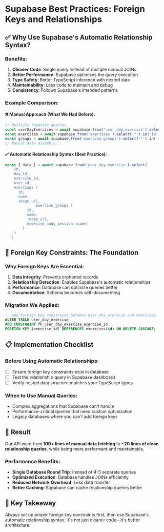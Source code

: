 # Supabase Best Practices: Foreign Keys and Relationships

## ✅ **Why Use Supabase's Automatic Relationship Syntax?**

### **Benefits:**

1. **Cleaner Code**: Single query instead of multiple manual JOINs
2. **Better Performance**: Supabase optimizes the query execution
3. **Type Safety**: Better TypeScript inference with nested data
4. **Maintainability**: Less code to maintain and debug
5. **Consistency**: Follows Supabase's intended patterns

### **Example Comparison:**

#### ❌ **Manual Approach (What We Had Before):**

```typescript
// Multiple separate queries
const userDayExercises = await supabase.from('user_day_exercise').select('*')
const exercises = await supabase.from('exercises').select('*').in('id', exerciseIds)
const groups = await supabase.from('exercise_groups').select('*').in('id', groupIds)
// Manual data assembly...
```

#### ✅ **Automatic Relationship Syntax (Best Practice):**

```typescript
const { data } = await supabase.from('user_day_exercise').select(`
    id,
    day_id,
    exercise_id,
    user_id,
    exercises (
      id,
      name,
      image_url,
              exercise_groups (
          id,
          name,
          image_url,
          exercise_body_section (name)
        )
    )
  `)
```

## 🔑 **Foreign Key Constraints: The Foundation**

### **Why Foreign Keys Are Essential:**

1. **Data Integrity**: Prevents orphaned records
2. **Relationship Detection**: Enables Supabase's automatic relationships
3. **Performance**: Database can optimize queries better
4. **Documentation**: Schema becomes self-documenting

### **Migration We Applied:**

```sql
-- Add foreign key constraint between user_day_exercise and exercises
ALTER TABLE user_day_exercise
ADD CONSTRAINT fk_user_day_exercise_exercise_id
FOREIGN KEY (exercise_id) REFERENCES exercises(id) ON DELETE CASCADE;
```

## 📋 **Implementation Checklist**

### **Before Using Automatic Relationships:**

- [ ] Ensure foreign key constraints exist in database
- [ ] Test the relationship query in Supabase dashboard
- [ ] Verify nested data structure matches your TypeScript types

### **When to Use Manual Queries:**

- Complex aggregations that Supabase can't handle
- Performance-critical queries that need custom optimization
- Legacy databases where you can't add foreign keys

## 🎯 **Result**

Our API went from **100+ lines of manual data fetching** to **~20 lines of clean relationship queries**, while being more performant and maintainable.

### **Performance Benefits:**

- **Single Database Round Trip**: Instead of 4-5 separate queries
- **Optimized Execution**: Database handles JOINs efficiently
- **Reduced Network Overhead**: Less data transfer
- **Better Caching**: Supabase can cache relationship queries better

## 🔧 **Key Takeaway**

Always set up proper foreign key constraints first, then use Supabase's automatic relationship syntax. It's not just cleaner code—it's better architecture.
